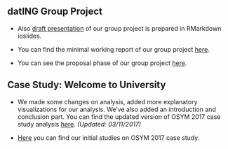 
## datING Group Project 

+ Also [draft presentation](GTD/GTD_presentation.html) of our group project is prepared in RMarkdown ioslides.

+ You can find the minimal working report of our group project [here](GTD/GTD_Final.html).

+ You can see the proposal phase of our group project [here](GTD/GTD.html).

## Case Study: Welcome to University

+ We made some changes on analysis, added more explanatory visualizations for our analysis. We’ve also added an introduction and conclusion part. You can find the updated version of OSYM 2017 case study analysis [here](files/Case_Study_1_Final.html). *(Updated: 03/11/2017)*

+ [Here](files/Case_Study.html) you can find our initial studies on OSYM 2017 case study.



